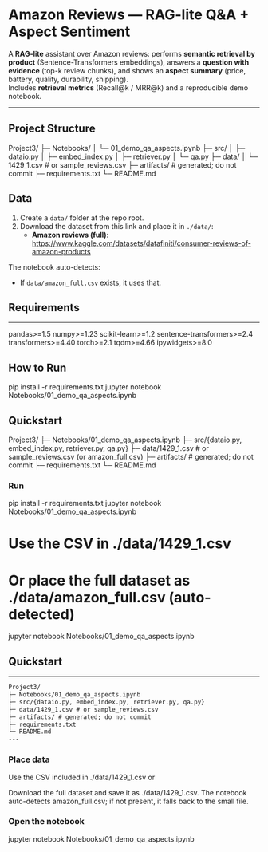 # Amazon Reviews — RAG-lite Q&A + Aspect Sentiment

A **RAG-lite** assistant over Amazon reviews: performs **semantic retrieval by product** (Sentence-Transformers embeddings), answers a **question with evidence** (top-k review chunks), and shows an **aspect summary** (price, battery, quality, durability, shipping).  
Includes **retrieval metrics** (Recall@k / MRR@k) and a reproducible demo notebook.

---

## Project Structure

Project3/
├─ Notebooks/
│ └─ 01_demo_qa_aspects.ipynb
├─ src/
│ ├─ dataio.py
│ ├─ embed_index.py
│ ├─ retriever.py
│ └─ qa.py
├─ data/
│ └─ 1429_1.csv # or sample_reviews.csv
├─ artifacts/ # generated; do not commit
├─ requirements.txt
└─ README.md

## Data

1) Create a `data/` folder at the repo root.
2) Download the dataset from this link and place it in `./data/`:
   - **Amazon reviews (full)**: <https://www.kaggle.com/datasets/datafiniti/consumer-reviews-of-amazon-products>
   

The notebook auto-detects:
- If `data/amazon_full.csv` exists, it uses that.

## Requirements

---
pandas>=1.5
numpy>=1.23
scikit-learn>=1.2
sentence-transformers>=2.4
transformers>=4.40
torch>=2.1
tqdm>=4.66
ipywidgets>=8.0

## How to Run

pip install -r requirements.txt
jupyter notebook Notebooks/01_demo_qa_aspects.ipynb


## Quickstart

Project3/
├─ Notebooks/01_demo_qa_aspects.ipynb
├─ src/{dataio.py, embed_index.py, retriever.py, qa.py}
├─ data/1429_1.csv  # or sample_reviews.csv (or amazon_full.csv)
├─ artifacts/       # generated; do not commit
├─ requirements.txt
└─ README.md

### Run
pip install -r requirements.txt
jupyter notebook Notebooks/01_demo_qa_aspects.ipynb


# Use the CSV in ./data/1429_1.csv 
# Or place the full dataset as ./data/amazon_full.csv (auto-detected)
jupyter notebook Notebooks/01_demo_qa_aspects.ipynb


## Quickstart
---

```markdown
Project3/
├─ Notebooks/01_demo_qa_aspects.ipynb
├─ src/{dataio.py, embed_index.py, retriever.py, qa.py}
├─ data/1429_1.csv # or sample_reviews.csv
├─ artifacts/ # generated; do not commit
├─ requirements.txt
└─ README.md
---

```
### Place data

Use the CSV included in ./data/1429_1.csv or

Download the full dataset and save it as ./data/1429_1.csv.
The notebook auto-detects amazon_full.csv; if not present, it falls back to the small file.

### Open the notebook

jupyter notebook Notebooks/01_demo_qa_aspects.ipynb
